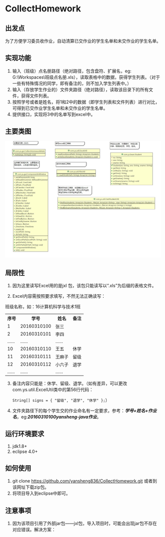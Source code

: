 

# CollectHomework

## 出发点
为了方便学习委员收作业，自动清算已交作业的学生名单和未交作业的学生名单。  



## 实现功能
1. 输入（班级）点名册路径（绝对路径，包含盘符、扩展名，eg: G:\\Workspaces\\班级点名册.xls），读取表格中的数据，获得学生列表。（对于一些有特殊情况的同学，即有备注的，则不加入学生列表中。）
2. 输入（存放学生作业的）文件夹路径（绝对路径），读取该目录下的所有文件，获得文件列表。
3. 按照学号或者是姓名，将1和2中的数据（即学生列表和文件列表）进行对比，可得到已交作业学生名单和未交作业的学生名单。
4. 提供接口，实现将3中的名单写到excel中。



## 主要类图

![主要类图](./CollectHomework/CollectHomework.cld.jpg)





## 局限性
1. 因为这里读写Excel用的是jxl 包，该包只能读写以“.xls”为后缀的表格文件。

2. Excel内容需按照要求填写，不然无法正确读写：


<table align="center" style="text-align:center>
    <tr>
         <th colspan="4">班级名称，如：16计算机科学与技术1班</th>
    </tr>      
    <tr>
    	 <th>序号</th><th>学号</th><th>姓名</th><th>备注</th>
    </tr>
    <tr>
    	<td>1</td><td>20160310100</td><td>张三</td><td></td>
    </tr>
    <tr>
    	<td>2</td><td>20160310101</td><td>李四</td><td></td>
    </tr>
    <tr>
    	<td>……</td><td>……</td><td>……</td><td></td>
    </tr>
    <tr>
    	<td>10</td><td>20160310110</td><td>王五</td><td>休学</td>
    </tr>
    <tr>
    	<td>11</td><td>20160310111</td><td>王麻子</td><td>留级</td>
    </tr>
    <tr>
    	<td>12</td><td>20160310112</td><td>小六子</td><td>退学</td>
    </tr>
    <tr>
    	<td>……</td><td>……</td><td>……</td><td></td>
    </tr>
</table>

3. 备注内容只能是：休学、留级、退学。（如有差异，可以更改com.ys.util.ExcelUtil类中的第56行代码：

   `String[] signs = { "留级", "退学", "休学" };`）

4. 文件夹路径下的每个学生交的作业命名有一定要求，参考：***学号+姓名+作业名***，eg:***20160310100yansheng-java作业***。



## 运行环境要求

1. jdk1.8+
2. eclipse 4.0+  



## 如何使用

1. git clone https://github.com/yansheng836/CollectHomework.git 或者到该网址下载zip包。
2. 将项目导入到eclipse中即可。



## 注意事项

1. 因为该项目引用了外部jar包——jxl包，导入项目时，可能会出现jar包不存在对应错误。解决方案：